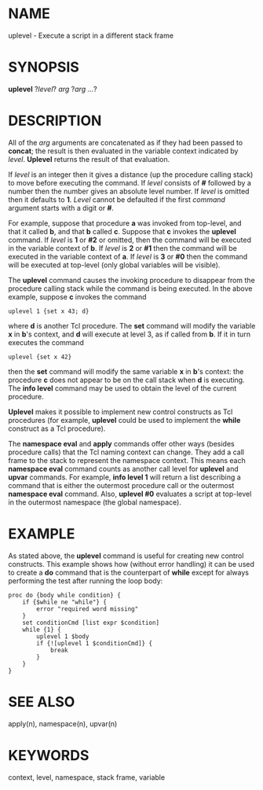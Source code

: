 # NAME

uplevel - Execute a script in a different stack frame

# SYNOPSIS

**uplevel** ?*level*? *arg* ?*arg \...*?

# DESCRIPTION

All of the *arg* arguments are concatenated as if they had been passed
to **concat**; the result is then evaluated in the variable context
indicated by *level*. **Uplevel** returns the result of that evaluation.

If *level* is an integer then it gives a distance (up the procedure
calling stack) to move before executing the command. If *level* consists
of **\#** followed by a number then the number gives an absolute level
number. If *level* is omitted then it defaults to **1**. *Level* cannot
be defaulted if the first *command* argument starts with a digit or
**\#**.

For example, suppose that procedure **a** was invoked from top-level,
and that it called **b**, and that **b** called **c**. Suppose that
**c** invokes the **uplevel** command. If *level* is **1** or **#2** or
omitted, then the command will be executed in the variable context of
**b**. If *level* is **2** or **#1** then the command will be executed
in the variable context of **a**. If *level* is **3** or **#0** then the
command will be executed at top-level (only global variables will be
visible).

The **uplevel** command causes the invoking procedure to disappear from
the procedure calling stack while the command is being executed. In the
above example, suppose **c** invokes the command

    uplevel 1 {set x 43; d}

where **d** is another Tcl procedure. The **set** command will modify
the variable **x** in **b**\'s context, and **d** will execute at level
3, as if called from **b**. If it in turn executes the command

    uplevel {set x 42}

then the **set** command will modify the same variable **x** in **b**\'s
context: the procedure **c** does not appear to be on the call stack
when **d** is executing. The **info level** command may be used to
obtain the level of the current procedure.

**Uplevel** makes it possible to implement new control constructs as Tcl
procedures (for example, **uplevel** could be used to implement the
**while** construct as a Tcl procedure).

The **namespace eval** and **apply** commands offer other ways (besides
procedure calls) that the Tcl naming context can change. They add a call
frame to the stack to represent the namespace context. This means each
**namespace eval** command counts as another call level for **uplevel**
and **upvar** commands. For example, **info level 1** will return a list
describing a command that is either the outermost procedure call or the
outermost **namespace eval** command. Also, **uplevel #0** evaluates a
script at top-level in the outermost namespace (the global namespace).

# EXAMPLE

As stated above, the **uplevel** command is useful for creating new
control constructs. This example shows how (without error handling) it
can be used to create a **do** command that is the counterpart of
**while** except for always performing the test after running the loop
body:

    proc do {body while condition} {
        if {$while ne "while"} {
            error "required word missing"
        }
        set conditionCmd [list expr $condition]
        while {1} {
            uplevel 1 $body
            if {![uplevel 1 $conditionCmd]} {
                break
            }
        }
    }

# SEE ALSO

apply(n), namespace(n), upvar(n)

# KEYWORDS

context, level, namespace, stack frame, variable
